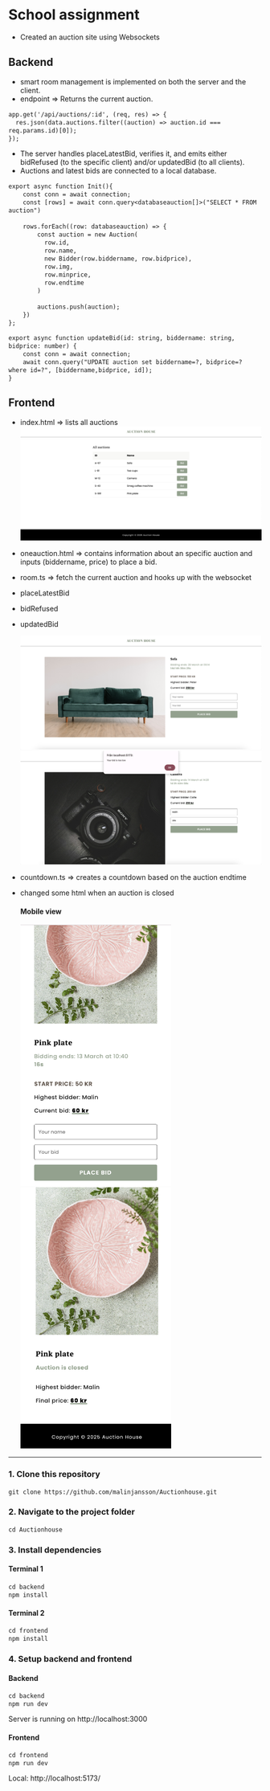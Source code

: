 # School assignment
* Created an auction site using Websockets 

## Backend
* smart room management is implemented on both the server and the client.
* endpoint => Returns the current auction.
```
app.get('/api/auctions/:id', (req, res) => {
  res.json(data.auctions.filter((auction) => auction.id === req.params.id)[0]);
});
```
* The server handles placeLatestBid, verifies it, and emits either bidRefused (to the specific client) and/or updatedBid (to all clients).
* Auctions and latest bids are connected to a local database.
```
export async function Init(){
    const conn = await connection;
    const [rows] = await conn.query<databaseauction[]>("SELECT * FROM auction")

    rows.forEach((row: databaseauction) => {
        const auction = new Auction(
          row.id, 
          row.name, 
          new Bidder(row.biddername, row.bidprice), 
          row.img, 
          row.minprice, 
          row.endtime
        )

        auctions.push(auction);
    })
};
```
```
export async function updateBid(id: string, biddername: string, bidprice: number) {
    const conn = await connection; 
    await conn.query("UPDATE auction set biddername=?, bidprice=? where id=?", [biddername,bidprice, id]);
}
```


## Frontend
* index.html => lists all auctions
  ![image](./demo/1.png)

* oneauction.html => contains information about an specific auction and inputs (biddername, price) to place a bid.
* room.ts => fetch the current auction and hooks up with the websocket 
* placeLatestBid 
* bidRefused
* updatedBid 

  ![image](./demo/4.png)
  ![image](./demo/5.png)

* countdown.ts => creates a countdown based on the auction endtime 
* changed some html when an auction is closed 
  #### Mobile view
  <p float="left">
    <img src="./demo/2.png" width="300" height="520" />
    <img src="./demo/3.png" width="300" height="520" />
  </p>
____________

### 1. Clone this repository 
```
git clone https://github.com/malinjansson/Auctionhouse.git
```

### 2. Navigate to the project folder
```
cd Auctionhouse
```

### 3. Install dependencies 
#### Terminal 1
```
cd backend
npm install
```
#### Terminal 2
```
cd frontend
npm install
```

### 4. Setup backend and frontend
#### Backend
```
cd backend
npm run dev
```
Server is running on http://localhost:3000

#### Frontend
```
cd frontend
npm run dev
```
Local: http://localhost:5173/



